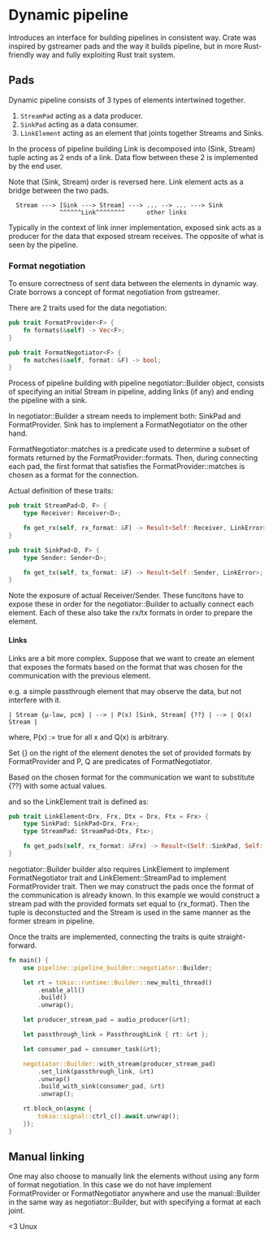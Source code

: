 # Dynamic pipeline

Introduces an interface for building pipelines in consistent way.
Crate was inspired by gstreamer pads and the way it builds pipeline, but in more Rust-friendly way and fully exploiting Rust trait system.

## Pads

Dynamic pipeline consists of 3 types of elements intertwined together.

1. `StreamPad` acting as a data producer.
2. `SinkPad` acting as a data consumer.
3. `LinkElement` acting as an element that joints together Streams and Sinks.

In the process of pipeline building Link is decomposed into (Sink, Stream) tuple acting as 2 ends of a link. Data flow between these 2 is implemented by the end user.

  Note that (Sink, Stream) order is reversed here.
  Link element acts as a bridge between the two pads.

```
  Stream ---> [Sink ---> Stream] ---> ... --> ... ---> Sink
              ^^^^^^Link^^^^^^^^      other links
```

Typically in the context of link inner implementation, exposed sink acts as a producer for the data that exposed stream receives. The opposite of what is seen by the pipeline.


### Format negotiation

To ensure correctness of sent data between the elements in dynamic way. Crate borrows a concept of format negotiation from gstreamer.

There are 2 traits used for the data negotiation:

```rust
pub trait FormatProvider<F> {
    fn formats(&self) -> Vec<F>;
}

pub trait FormatNegotiator<F> {
    fn matches(&self, format: &F) -> bool;
}
```

Process of pipeline building with pipeline negotiator::Builder object, consists of specifying an initial Stream in pipeline, adding links (if any) and ending the pipeline with a sink.

In negotiator::Builder a stream needs to implement both: SinkPad and FormatProvider. Sink has to implement a FormatNegotiator on the other hand.

FormatNegotiator::matches is a predicate used to determine a subset of formats returned by the FormatProvider::formats.
Then, during connecting each pad, the first format that satisfies the FormatProvider::matches is chosen as a format for the connection.

Actual definition of these traits:
```rust
pub trait StreamPad<D, F> {
    type Receiver: Receiver<D>;

    fn get_rx(self, rx_format: &F) -> Result<Self::Receiver, LinkError>;
}

pub trait SinkPad<D, F> {
    type Sender: Sender<D>;

    fn get_tx(self, tx_format: &F) -> Result<Self::Sender, LinkError>;
}
```
Note the exposure of actual Receiver/Sender. These funcitons have to expose these in order for the negotiator::Builder to actually connect each element.
Each of these also take the rx/tx formats in order to prepare the element.

#### Links

Links are a bit more complex. Suppose that we want to create an element that exposes the formats based on the format that was chosen for the communication with the previous element.

e.g. a simple passthrough element that may observe the data, but not interfere with it.

```
| Stream {μ-law, pcm} | --> | P(x) [Sink, Stream] {??} | --> | Q(x) Stream |

```

where, P(x) := true for all x and Q(x) is arbitrary.

Set {} on the right of the element denotes the set of provided formats by FormatProvider and P, Q are predicates of FormatNegotiator.

Based on the chosen format for the communication we want to substitute {??} with some actual values.

and so the LinkElement trait is defined as:

```rust
pub trait LinkElement<Drx, Frx, Dtx = Drx, Ftx = Frx> {
    type SinkPad: SinkPad<Drx, Frx>;
    type StreamPad: StreamPad<Dtx, Ftx>;

    fn get_pads(self, rx_format: &Frx) -> Result<(Self::SinkPad, Self::StreamPad), LinkError>;
}
```
negotiator::Builder builder also requires LinkElement to implement FormatNegotiator trait and LinkElement::StreamPad to implement FormatProvider trait. Then we may construct the pads once the format of the communication is already known. In this example we would construct a stream pad with the provided formats set equal to {rx_format}. Then the tuple is deconstucted and the Stream is used in the same manner as the former stream in pipeline.

Once the traits are implemented, connecting the traits is quite straight-forward.
```rust
fn main() {
    use pipeline::pipeline_builder::negotiator::Builder;

    let rt = tokio::runtime::Builder::new_multi_thread()
        .enable_all()
        .build()
        .unwrap();

    let producer_stream_pad = audio_producer(&rt);

    let passthrough_link = PassthroughLink { rt: &rt };

    let consumer_pad = consumer_task(&rt);

    negotiator::Builder::with_stream(producer_stream_pad)
        .set_link(passthrough_link, &rt)
        .unwrap()
        .build_with_sink(consumer_pad, &rt)
        .unwrap();

    rt.block_on(async {
        tokio::signal::ctrl_c().await.unwrap();
    });
}
```

## Manual linking
One may also choose to manually link the elements without using any form of format negotiation. In this case we do not have implement FormatProvider or FormatNegotiator anywhere and use the manual::Builder in the same way as negotiator::Builder, but with specifying a format at each joint.

<3 Unux
